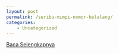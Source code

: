 ```yaml
---
layout: post
permalink: /seribu-mimpi-nomor-belalang/
categories:
    - Uncategorized
---
```


[Baca Selengkapnya](/07)